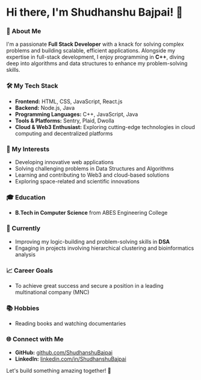 # Hi there, I'm Shudhanshu Bajpai! 👋

### 🌟 About Me
I'm a passionate **Full Stack Developer** with a knack for solving complex problems and building scalable, efficient applications. Alongside my expertise in full-stack development, I enjoy programming in **C++**, diving deep into algorithms and data structures to enhance my problem-solving skills.

### 🛠️ My Tech Stack
- **Frontend:** HTML, CSS, JavaScript, React.js
- **Backend:** Node.js, Java
- **Programming Languages:** C++, JavaScript, Java
- **Tools & Platforms:** Sentry, Plaid, Dwolla
- **Cloud & Web3 Enthusiast:** Exploring cutting-edge technologies in cloud computing and decentralized platforms

### 🚀 My Interests
- Developing innovative web applications
- Solving challenging problems in Data Structures and Algorithms
- Learning and contributing to Web3 and cloud-based solutions
- Exploring space-related and scientific innovations

### 🎓 Education
- **B.Tech in Computer Science** from ABES Engineering College

### 🌱 Currently
- Improving my logic-building and problem-solving skills in **DSA**
- Engaging in projects involving hierarchical clustering and bioinformatics analysis

### 📈 Career Goals
- To achieve great success and secure a position in a leading multinational company (MNC)

### 📚 Hobbies
- Reading books and watching documentaries

### 🌐 Connect with Me
- **GitHub:** [github.com/ShudhanshuBajpai](#)
- **LinkedIn:** [linkedin.com/in/ShudhanshuBajpai](#)

Let's build something amazing together! 🚀



<!---
shudhanshu-bajpai/shudhanshu-bajpai is a ✨ special ✨ repository because its `README.md` (this file) appears on your GitHub profile.
You can click the Preview link to take a look at your changes.
--->
